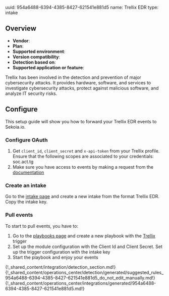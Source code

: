 uuid: 954a6488-6394-4385-8427-621541e881d5
name: Trellix EDR
type: intake

## Overview
- **Vendor**:
- **Plan**:
- **Supported environment**:
- **Version compatibility**:
- **Detection based on**:
- **Supported application or feature**:

Trellix has been involved in the detection and prevention of major cybersecurity attacks. It provides hardware, software, and services to investigate cybersecurity attacks, protect against malicious software, and analyze IT security risks.
    


## Configure

This setup guide will show you how to forward your Trellix EDR events to Sekoia.io.

### Configure OAuth

1. Get `client_id`, `client_secret` and `x-api-token` from your Trellix profile. Ensure that the following scopes are associated to your credentials: soc.act.tg
2. Make sure you have access to events by making a request from the [documentation](https://developer.manage.trellix.com/mvision/apis/threats)

### Create an intake

Go to the [intake page](https://app.sekoia.io/operations/intakes) and create a new intake from the format Trellix EDR. Copy the intake key.

### Pull events

To start to pull events, you have to:

1. Go to the [playbooks page](https://app.sekoia.io/operations/playbooks) and create a new playbook with the [Trellix](../../../automate/library/trellix.md) trigger
2. Set up the module configuration with the Client Id and Client Secret. Set up the trigger configuration with the intake key
3. Start the playbook and enjoy your events

{!_shared_content/integration/detection_section.md!}
{!_shared_content/operations_center/detection/generated/suggested_rules_954a6488-6394-4385-8427-621541e881d5_do_not_edit_manually.md!}
{!_shared_content/operations_center/integrations/generated/954a6488-6394-4385-8427-621541e881d5.md!}

